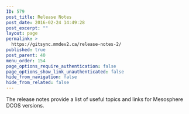 ```yaml
---
ID: 579
post_title: Release Notes
post_date: 2016-02-24 14:49:28
post_excerpt: ""
layout: page
permalink: >
  https://gitsync.mmdev2.ca/release-notes-2/
published: true
post_parent: 40
menu_order: 154
page_options_require_authentication: false
page_options_show_link_unauthenticated: false
hide_from_navigation: false
hide_from_related: false
---
```

The release notes provide a list of useful topics and links for Mesosphere DCOS versions.
